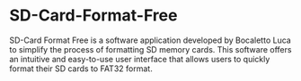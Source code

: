 # SD-Card-Format-Free
SD-Card Format Free is a software application developed by Bocaletto Luca to simplify the process of formatting SD memory cards. This software offers an intuitive and easy-to-use user interface that allows users to quickly format their SD cards to FAT32 format.
